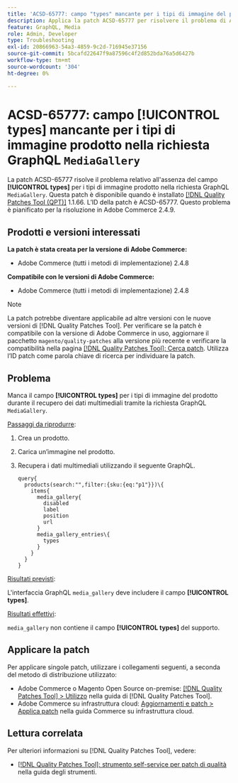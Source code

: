```yaml
---
title: 'ACSD-65777: campo "types" mancante per i tipi di immagine del prodotto nella richiesta GraphQL "MediaGallery"'
description: Applica la patch ACSD-65777 per risolvere il problema di Adobe Commerce in cui il campo "types" (tipi) era mancante per i tipi di immagini del prodotto nella richiesta GraphQL "MediaGallery".
feature: GraphQL, Media
role: Admin, Developer
type: Troubleshooting
exl-id: 20866963-54a3-4859-9c2d-716945e37156
source-git-commit: 5bcafd22647f9a87596c4f2d852bda76a5d6427b
workflow-type: tm+mt
source-wordcount: '304'
ht-degree: 0%

---
```


# ACSD-65777: campo **[!UICONTROL types]** mancante per i tipi di immagine prodotto nella richiesta GraphQL `MediaGallery`

La patch ACSD-65777 risolve il problema relativo all&#39;assenza del campo **[!UICONTROL types]** per i tipi di immagine prodotto nella richiesta GraphQL `MediaGallery`. Questa patch è disponibile quando è installato [[!DNL Quality Patches Tool (QPT)]](/help/tools/quality-patches-tool/quality-patches-tool-to-self-serve-quality-patches.md) 1.1.66. L’ID della patch è ACSD-65777. Questo problema è pianificato per la risoluzione in Adobe Commerce 2.4.9.

## Prodotti e versioni interessati

**La patch è stata creata per la versione di Adobe Commerce:**

* Adobe Commerce (tutti i metodi di implementazione) 2.4.8

**Compatibile con le versioni di Adobe Commerce:**

* Adobe Commerce (tutti i metodi di implementazione) 2.4.8

>[!NOTE]
>
>La patch potrebbe diventare applicabile ad altre versioni con le nuove versioni di [!DNL Quality Patches Tool]. Per verificare se la patch è compatibile con la versione di Adobe Commerce in uso, aggiornare il pacchetto `magento/quality-patches` alla versione più recente e verificare la compatibilità nella pagina [[!DNL Quality Patches Tool]: Cerca patch](https://experienceleague.adobe.com/tools/commerce-quality-patches/index.html). Utilizza l’ID patch come parola chiave di ricerca per individuare la patch.

## Problema

Manca il campo **[!UICONTROL types]** per i tipi di immagine del prodotto durante il recupero dei dati multimediali tramite la richiesta GraphQL `MediaGallery`.

<u>Passaggi da riprodurre</u>:

1. Crea un prodotto.
1. Carica un’immagine nel prodotto.
1. Recupera i dati multimediali utilizzando il seguente GraphQL.

   ```
   query{
     products(search:"",filter:{sku:{eq:"p1"}})\{
       items{
         media_gallery{
           disabled
           label
           position
           url
         }
         media_gallery_entries\{
           types
         }
       }
     }
   }
   ```

<u>Risultati previsti</u>:

L&#39;interfaccia GraphQL `media_gallery` deve includere il campo **[!UICONTROL types]**.

<u>Risultati effettivi</u>:

`media_gallery` non contiene il campo **[!UICONTROL types]** del supporto.

## Applicare la patch

Per applicare singole patch, utilizzare i collegamenti seguenti, a seconda del metodo di distribuzione utilizzato:

* Adobe Commerce o Magento Open Source on-premise: [[!DNL Quality Patches Tool] > Utilizzo](/help/tools/quality-patches-tool/usage.md) nella guida di [!DNL Quality Patches Tool].
* Adobe Commerce su infrastruttura cloud: [Aggiornamenti e patch > Applica patch](https://experienceleague.adobe.com/docs/commerce-cloud-service/user-guide/develop/upgrade/apply-patches.html) nella guida Commerce su infrastruttura cloud.

## Lettura correlata

Per ulteriori informazioni su [!DNL Quality Patches Tool], vedere:

* [[!DNL Quality Patches Tool]: strumento self-service per patch di qualità](/help/tools/quality-patches-tool/quality-patches-tool-to-self-serve-quality-patches.md) nella guida degli strumenti.
